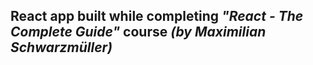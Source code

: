 ## React app built while completing *"React - The Complete Guide"* course *(by Maximilian Schwarzmüller)*

